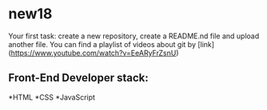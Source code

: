 # new18
Your first task: create a new repository, create a README.nd file and upload another file.
You can find a playlist of videos about git by [link] (https://www.youtube.com/watch?v=EeARyFrZsnU)
## Front-End Developer stack:
*HTML
﻿﻿*CSS
﻿﻿*JavaScript

